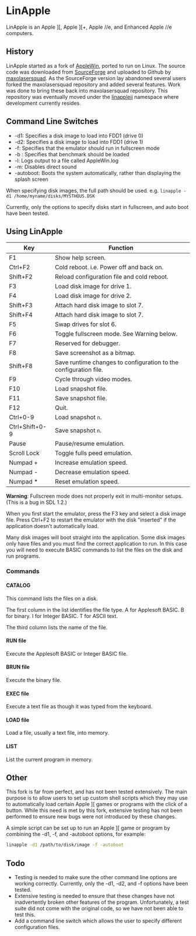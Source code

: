 # LinApple

LinApple is an Apple ][, Apple ][+, Apple //e, and Enhanced Apple //e computers.

## History

LinApple started as a fork of [AppleWin](https://github.com/AppleWin/AppleWin), ported to run on Linux. The source code
was downloaded from [SourceForge](http://linapple.sourceforge.net/) and uploaded to Github by
[maxolasersquad](https://github.com/maxolasersquad). As the SourceForge version lay abandoned several users forked the
maxolasersquad repository and added several features. Work was done to bring these back into maxolasersquad repository.
This repository was eventually moved under the [linappleii](https://github.com/linappleii) namespace where development
currently resides.

## Command Line Switches

* -d1: Specifies a disk image to load into FDD1 (drive 0)
* -d2: Specifies a disk image to load into FDD1 (drive 1)
* -f: Specifies that the emulator should run in fullscreen mode
* -b : Specifies that benchmark should be loaded
* -l: Logs output to a file called AppleWin.log
* -m: Disables direct sound
* -autoboot: Boots the system automatically, rather than displaying the splash screen
 
When specifying disk images, the full path should be used. e.g. `linapple -d1 /home/myname/disks/MYSTHOUS.DSK`

Currently, only the options to specify disks start in fullscreen, and auto boot have been tested.

## Using LinApple

| Key            | Function                                                         |
| -------------- | -----------------------------------------------------------------|
| F1             | Show help screen.                                                |
| Ctrl+F2        | Cold reboot. i.e. Power off and back on.                         |
| Shift+F2       | Reload configuration file and cold reboot.                       |
| F3             | Load disk image for drive 1.                                     |
| F4             | Load disk image for drive 2.                                     |
| Shift+F3       | Attach hard disk image to slot 7.                                |
| Shift+F4       | Attach hard disk image to slot 7.                                |
| F5             | Swap drives for slot 6.                                          |
| F6             | Toggle fullscreen mode.  See Warning below.                      |
| F7             | Reserved for debugger.                                           |
| F8             | Save screenshot as a bitmap.                                     |
| Shift+F8       | Save runtime changes to configuration to the configuration file. |
| F9             | Cycle through video modes.                                       |
| F10            | Load snapshot file.                                              |
| F11            | Save snapshot file.                                              |
| F12            | Quit.                                                            |
| Ctrl+0-9       | Load snapshot `n`.                                               |
| Ctrl+Shift+0-9 | Save snapshot `n`.                                               |
| Pause          | Pause/resume emulation.                                          |
| Scroll Lock    | Toggle fulls peed emulation.                                     |
| Numpad +       | Increase emulation speed.                                        |
| Numpad -       | Decrease emulation speed.                                        |
| Numpad *       | Reset emulation speed.                                           |

**Warning**: Fullscreen mode does not properly exit in multi-monitor setups.  (This is a bug in SDL 1.2.)

When you first start the emulator, press the F3 key and select a disk image file. Press Ctrl+F2 to restart the emulator
with the disk "inserted" if the application doesn't automatically load.

Many disk images will boot straight into the application. Some disk images only have files and you must find the correct
application to run. In this case you will need to execute BASIC commands to list the files on the disk and run programs.

### Commands

#### CATALOG

This command lists the files on a disk.

The first column in the list identifies the file type. A for Applesoft BASIC. B for binary. I for Integer BASIC. T for
ASCII text.

The third column lists the name of the file.

#### RUN file

Execute the Applesoft BASIC or Integer BASIC file.

#### BRUN file

Execute the binary file.

#### EXEC file

Execute a text file as though it was typed from the keyboard.

#### LOAD file

Load a file, usually a text file, into memory.

#### LIST

List the current program in memory.

## Other
This fork is far from perfect, and has not been tested extensively. The main purpose is to allow users to set up custom
shell scripts which they may use to automatically load certain Apple ][ games or programs with the click of a button.
While this need is met by this fork, extensive testing has not been performed to ensure new bugs were not introduced by
these changes.

A simple script can be set up to run an Apple ][ game or program by combining the -d1, -f, and -autoboot options, for example:

```bash
linapple -d1 /path/to/disk/image -f -autoboot
```

## Todo

* Testing is needed to make sure the other command line options are working correctly. Currently, only the -d1, -d2, and
  -f options have been tested.
* Extensive testing is needed to ensure that these changes have not inadvertently broken other features of the program.
  Unfortunately, a test suite did not come with the original code, so we have not been able to test this.
* Add a command line switch which allows the user to specify different configuration files.
